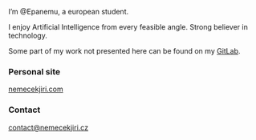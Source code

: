 I’m @Epanemu, a european student.

I enjoy Artificial Intelligence from every feasible angle. Strong believer in technology.

Some part of my work not presented here can be found on my [GitLab](gitlab.com/epanemu).

### Personal site
[nemecekjiri.com](https://nemecekjiri.cz)
### Contact
contact@nemecekjiri.cz

<!---
Epanemu/Epanemu is a ✨ special ✨ repository because its `README.md` (this file) appears on your GitHub profile.
You can click the Preview link to take a look at your changes.
--->
